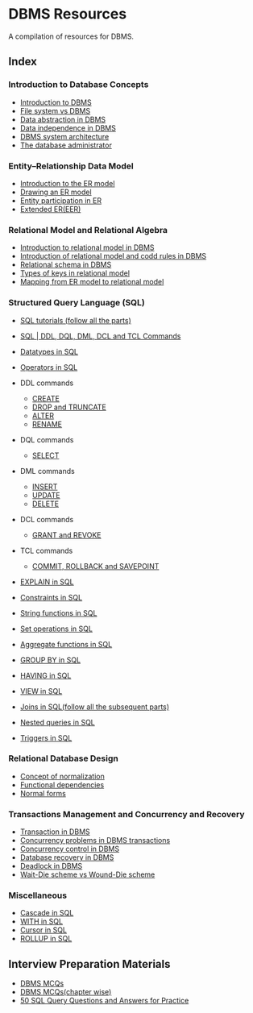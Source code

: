 # DBMS Resources
A compilation of resources for DBMS.

## Index

### Introduction to Database Concepts
- [Introduction to DBMS](https://www.geeksforgeeks.org/introduction-of-dbms-database-management-system-set-1/)
- [File system vs DBMS](https://www.geeksforgeeks.org/difference-between-file-system-and-dbms/)
- [Data abstraction in DBMS](https://www.tutorialspoint.com/what-is-data-abstraction-in-dbms)
- [Data independence in DBMS](https://www.javatpoint.com/dbms-data-independence)
- [DBMS system architecture](https://www.javatpoint.com/dbms-architecture)
- [The database administrator](https://www.geeksforgeeks.org/dba-full-form/)

### Entity–Relationship Data Model
- [Introduction to the ER model](https://www.geeksforgeeks.org/introduction-of-er-model/)
- [Drawing an ER model](https://www.guru99.com/er-diagram-tutorial-dbms.html)
- [Entity participation in ER](https://www.tutorialspoint.com/Entity-Relationship-Participation-in-Database)
- [Extended ER(EER)](https://www.geeksforgeeks.org/generalization-specialization-and-aggregation-in-er-model/)

### Relational Model and Relational Algebra
- [Introduction to relational model in DBMS](https://www.geeksforgeeks.org/relational-model-in-dbms/)
- [Introduction of relational model and codd rules in DBMS](https://www.geeksforgeeks.org/introduction-of-relational-model-and-codd-rules-in-dbms/)
- [Relational schema in DBMS](https://www.geeksforgeeks.org/relation-schema-in-dbms/)
- [Types of keys in relational model](https://www.geeksforgeeks.org/types-of-keys-in-relational-model-candidate-super-primary-alternate-and-foreign/)
- [Mapping from ER model to relational model](https://www.geeksforgeeks.org/mapping-from-er-model-to-relational-model/)

### Structured Query Language (SQL) 
- [SQL tutorials (follow all the parts)](https://www.w3schools.com/sql/)
- [SQL | DDL, DQL, DML, DCL and TCL Commands](https://www.geeksforgeeks.org/sql-ddl-dql-dml-dcl-tcl-commands/)
- [Datatypes in SQL](https://www.w3schools.com/sql/sql_datatypes.asp)
- [Operators in SQL](https://www.w3schools.com/sql/sql_operators.asp)
- DDL commands
    - [CREATE](https://www.w3schools.com/sql/sql_create_table.asp)
    - [DROP and TRUNCATE](https://www.w3schools.com/sql/sql_drop_table.asp)
    - [ALTER](https://www.w3schools.com/sql/sql_alter.asp)
    - [RENAME](https://popsql.com/learn-sql/mysql/how-to-rename-a-table-in-mysql)

- DQL commands
    - [SELECT](https://www.w3schools.com/sql/sql_select.asp) 
- DML commands
    - [INSERT](https://www.w3schools.com/sql/sql_insert.asp) 
    - [UPDATE](https://www.w3schools.com/sql/sql_update.asp)
    - [DELETE](https://www.w3schools.com/sql/sql_delete.asp)
- DCL commands
    - [GRANT and REVOKE](https://www.geeksforgeeks.org/difference-between-grant-and-revoke/)
- TCL commands
    - [COMMIT, ROLLBACK and SAVEPOINT](https://www.studytonight.com/dbms/tcl-command.php) 

- [EXPLAIN in SQL](https://www.geeksforgeeks.org/explain-in-sql/)
- [Constraints in SQL](https://www.w3schools.com/sql/sql_constraints.asp)
- [String functions in SQL](https://www.geeksforgeeks.org/sql-string-functions/)
- [Set operations in SQL](https://www.javatpoint.com/set-operators-in-sql)
- [Aggregate functions in SQL](https://www.javatpoint.com/dbms-sql-aggregate-function)
- [GROUP BY in SQL](https://www.w3schools.com/sql/sql_groupby.asp)
- [HAVING in SQL](https://www.w3schools.com/sql/sql_having.asp)
- [VIEW in SQL](https://www.w3schools.com/sql/sql_view.asp)
- [Joins in SQL(follow all the subsequent parts)](https://www.w3schools.com/sql/sql_join.asp)
- [Nested queries in SQL](https://www.geeksforgeeks.org/nested-queries-in-sql/)
- [Triggers in SQL](https://www.geeksforgeeks.org/sql-trigger-student-database/)

### Relational Database Design 
- [Concept of normalization](https://github.com/2tanayk/DBMS-Resources/blob/main/normalization.md)
- [Functional dependencies](https://www.geeksforgeeks.org/introduction-of-database-normalization/)
- [Normal forms](https://github.com/2tanayk/DBMS-Resources/blob/main/nf.md)

### Transactions Management and Concurrency and Recovery
- [Transaction in DBMS](https://github.com/2tanayk/DBMS-Resources/blob/main/transaction.md)
- [Concurrency problems in DBMS transactions](https://github.com/2tanayk/DBMS-Resources/blob/main/concurrency.md)
- [Concurrency control in DBMS](https://github.com/2tanayk/DBMS-Resources/blob/main/concurrency_control.md)
- [Database recovery in DBMS](https://www.geeksforgeeks.org/database-recovery-techniques-in-dbms/)
- [Deadlock in DBMS](https://www.geeksforgeeks.org/deadlock-in-dbms/)
- [Wait-Die scheme vs Wound-Die scheme](https://stackoverflow.com/questions/32794142/what-is-the-difference-between-wait-die-and-wound-wait-deadlock-prevention-a)

### Miscellaneous
- [Cascade in SQL](https://www.geeksforgeeks.org/mysql-on-delete-cascade-constraint/)
- [WITH in SQL](https://www.geeksforgeeks.org/sql-with-clause/)
- [Cursor in SQL](https://www.geeksforgeeks.org/what-is-cursor-in-sql/)
- [ROLLUP in SQL](https://www.javatpoint.com/sql-server-rollup)

## Interview Preparation Materials
- [DBMS MCQs](https://www.sanfoundry.com/1000-database-management-system-questions-answers/)
- [DBMS MCQs(chapter wise)](https://www.sanfoundry.com/1000-database-management-system-questions-answers/#dbms-chapters)
- [50 SQL Query Questions and Answers for Practice](https://www.techbeamers.com/sql-query-questions-answers-for-practice/)
